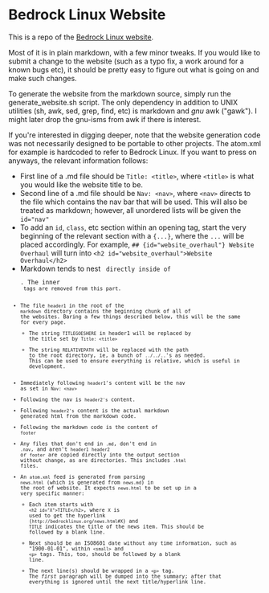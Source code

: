 Bedrock Linux Website
=====================

This is a repo of the [Bedrock Linux website](http://bedrocklinux.org).

Most of it is in plain markdown, with a few minor tweaks.  If you would like to
submit a change to the website (such as a typo fix, a work around for a known
bugs etc), it should be pretty easy to figure out what is going on and make
such changes.

To generate the website from the markdown source, simply run the
generate_website.sh script.  The only dependency in addition to UNIX utilities
(sh, awk, sed, grep, find, etc) is markdown and *gnu* awk ("gawk").  I might
later drop the gnu-isms from awk if there is interest.

If you're interested in digging deeper, note that the website generation code
was not necessarily designed to be portable to other projects.  The atom.xml
for example is hardcoded to refer to Bedrock Linux.  If you want to press on
anyways, the relevant information follows:

- First line of a .md file should be `Title: <title>`, where `<title>` is what
  you would like the website title to be.
- Second line of a .md file should be `Nav: <nav>`, where `<nav>`
  directs to the file which contains the nav bar that will be used.  This will
  also be treated as markdown; however, all unordered lists will be given the
  `id="nav"`
- To add an `id`, `class`, etc section within an opening tag, start the very
  beginning of the relevant section with a `{...}`, where the `...` will be
  placed accordingly.  For example, `## {id="website_overhaul"} Website
  Overhaul` will turn into `<h2 id="website_overhaul">Website Overhaul</h2>`
- Markdown tends to nest <code> directly inside of <pre>.  The inner <code>
  tags are removed from this part.
- The file `header1` in the root of the `markdown` directory contains the
  beginning chunk of all of the websites.
  Baring a few things described below, this will be the same for every page.
  - The string `TITLEGOESHERE` in header1 will be replaced by the title set by
    `Title: <title>`
  - The string `RELATIVEPATH` will be replaced with the path to the root
    directory, ie, a bunch of `../../..`'s as needed.  This can be used to
    ensure everything is relative, which is useful in development.
- Immediately following `header1`'s content will be the nav as set in `Nav: <nav>`
- Following the nav is `header2's` content.
- Following `header2's` content is the actual markdown generated html from the markdown code.
- Following the markdown code is the content of `footer`
- Any files that don't end in `.md`, don't end in `.nav`, and aren't `header1`
  `header2` or `footer` are copied directly into the output section without
  change, as are directories.  This includes `.html` files.
- An `atom.xml` feed is generated from parsing `news.html` (which is generated
  from `news.md`) in the root of website.  It expects `news.html` to be set up in
  a very specific manner:
  - Each item starts with `<h2 id="X">TITLE</h2>`, where `X` is
    used to get the hyperlink (`http://bedrocklinux.org/news.html#X`) and
    `TITLE` indicates the title of the news item.  This should be followed by a
    blank line.
  - Next should be an ISO8601 date without any time information, such as
    "1900-01-01", within `<small>` and `<p>` tags.  This, too,
    should be followed by a blank line.
  - The next line(s) should be wrapped in a `<p>` tag.  The *first* paragraph
    will be dumped into the summary; after that everything is ignored until the
    next title/hyperlink line.
